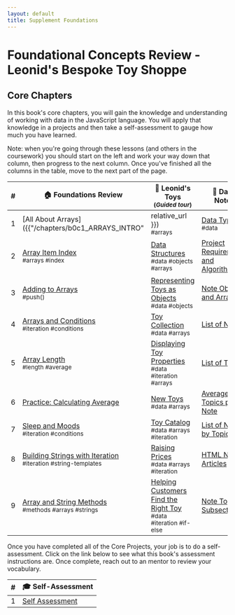 ```yaml
---
layout: default
title: Supplement Foundations
---
```


# Foundational Concepts Review - Leonid's Bespoke Toy Shoppe

## Core Chapters

In this book's core chapters, you will gain the knowledge and understanding of working with data in the JavaScript language. You will apply that knowledge in a projects and then take a self-assessment to gauge how much you have learned.

Note: when you're going through these lessons (and others in the coursework) you should start on the left and work your way down that column, then progress to the next column. Once you've finished all the columns in the table, move to the next part of the page.

| # | 🏠 Foundations Review | 🧸 Leonid's Toys <br/><sub>(_Guided tour_)</sub> | 📔 Daily Notes |
|--|--|--|--|
| 1 |[All About Arrays]({{"/chapters/b0c1_ARRAYS_INTRO" | relative_url }}) <br/> <sub style="font-size:0.85rem;">#arrays</sub> | [Data Types](/chapters/LT_DATA_TYPES) <br/> <sub style="font-size:0.85rem;">#data</sub> |  |
| 2 |[Array Item Index](/chapters/ARRAYS_INDICES) <br/> <sub style="font-size:0.85rem;">#arrays #index</sub> | [Data Structures](/chapters/LT_DATA_STRUCTURES) <br/> <sub style="font-size:0.85rem;">#data #objects #arrays</sub> | [Project Requirements and Algorithm](/chapters/DN_REQUIREMENTS) |
| 3 | [Adding to Arrays](/chapters/ARRAYS_PUSH) <br/> <sub style="font-size:0.85rem;">#push()</sub> | [Representing Toys as Objects](/chapters/LT_OBJECTS) <br/> <sub style="font-size:0.85rem;">#data #objects</sub> | [Note Objects and Array](/chapters/DN_OBJECTS) |
| 4 | [Arrays and Conditions](/chapters/CONDITIONS_INTRO) <br/> <sub style="font-size:0.85rem;">#iteration #conditions</sub> | [Toy Collection](/chapters/LT_ARRAYS) <br/> <sub style="font-size:0.85rem;">#data #arrays</sub> | [List of Notes](/chapters/DN_NOTE_LIST) |
| 5 | [Array Length](/chapters/ARRAYS_LENGTH) <br/> <sub style="font-size:0.85rem;">#length #average</sub> | [Displaying Toy Properties](/chapters/LT_PROPERTY_ACCESS) <br/> <sub style="font-size:0.85rem;">#data #iteration #arrays</sub> | [List of Topics](/chapters/DN_TOPICS_LIST) |
| 6 | [Practice: Calculating Average](/chapters/ARRAYS_PRACTICE) | [New Toys](/chapters/LT_ARRAY_PUSH) <br/> <sub style="font-size:0.85rem;">#data #arrays</sub> | [Average Topics per Note](/chapters/DN_TOPICS_AVERAGE) |
| 7 | [Sleep and Moods](/chapters/ARRAYS_CONDITIONS_PRACTICE) <br/> <sub style="font-size:0.85rem;">#iteration #conditions</sub> | [Toy Catalog](/chapters/LT_ARRAY_ITERATION) <br/> <sub style="font-size:0.85rem;">#data #arrays #iteration</sub> | [List of Notes by Topic](/chapters/DN_NOTES_BY_TOPIC) |
| 8 | [Building Strings with Iteration](/chapters/ARRAYS_STRINGS) <br/> <sub style="font-size:0.85rem;">#iteration #string-templates</sub> | [Raising Prices](/chapters/LT_ITERATION_WITH_LOGIC) <br/> <sub style="font-size:0.85rem;">#data #arrays #iteration</sub> | [HTML Note Articles](/chapters/DN_NOTE_ARTICLES) |
| 9 | [Array and String Methods](/chapters/ARRAY_STRING_METHODS) <br/> <sub style="font-size:0.85rem;">#methods #arrays #strings</sub> | [Helping Customers Find the Right Toy](/chapters/LT_FIND) <br/> <sub style="font-size:0.85rem;">#data #iteration #if-else</sub> | [Note Topics Subsection](/chapters/DN_TOPICS_SECTION) |

Once you have completed all of the Core Projects, your job is to do a self-assessment. Click on the link below to see what this book's assessment instructions are. Once complete, reach out to an mentor to review your vocabulary.

| #   | 🎓 Self-Assessment                                                     |
| --- | ---------------------------------------------------------------------- |
| 1   | [Self Assessment](/chapters/JS_DATA_ASSESSMENT) |

